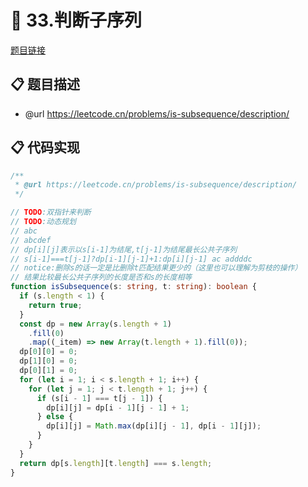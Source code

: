 # 🎯 33.判断子序列

[题目链接](https://leetcode.cn/problems/is-subsequence/description/)

## 📋 题目描述
* @url https://leetcode.cn/problems/is-subsequence/description/

## 📋 代码实现
```typescript
/**
 * @url https://leetcode.cn/problems/is-subsequence/description/
 */

// TODO:双指针来判断
// TODO:动态规划
// abc
// abcdef
// dp[i][j]表示以s[i-1]为结尾,t[j-1]为结尾最长公共子序列
// s[i-1]===t[j-1]?dp[i-1][j-1]+1:dp[i][j-1] ac addddc
// notice:删除s的话一定是比删除t匹配结果更少的（这里也可以理解为剪枝的操作）
// 结果比较最长公共子序列的长度是否和s的长度相等
function isSubsequence(s: string, t: string): boolean {
  if (s.length < 1) {
    return true;
  }
  const dp = new Array(s.length + 1)
    .fill(0)
    .map((_item) => new Array(t.length + 1).fill(0));
  dp[0][0] = 0;
  dp[1][0] = 0;
  dp[0][1] = 0;
  for (let i = 1; i < s.length + 1; i++) {
    for (let j = 1; j < t.length + 1; j++) {
      if (s[i - 1] === t[j - 1]) {
        dp[i][j] = dp[i - 1][j - 1] + 1;
      } else {
        dp[i][j] = Math.max(dp[i][j - 1], dp[i - 1][j]);
      }
    }
  }
  return dp[s.length][t.length] === s.length;
}

```
